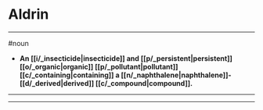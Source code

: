 # Aldrin
---
#noun
- **An [[i/_insecticide|insecticide]] and [[p/_persistent|persistent]] [[o/_organic|organic]] [[p/_pollutant|pollutant]] [[c/_containing|containing]] a [[n/_naphthalene|naphthalene]]-[[d/_derived|derived]] [[c/_compound|compound]].**
---
---
